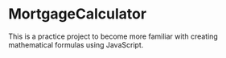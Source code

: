 # MortgageCalculator

This is a practice project to become more familiar with creating mathematical formulas using JavaScript. 
